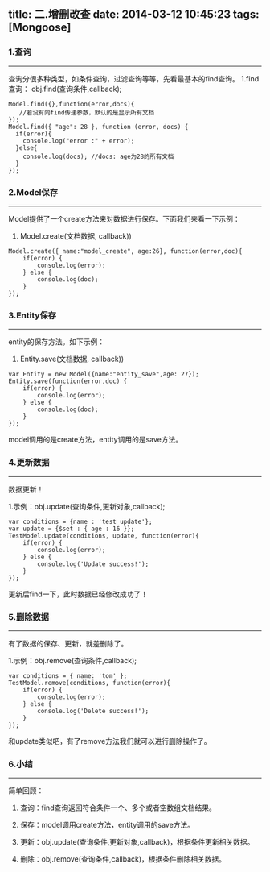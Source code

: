 title: 二.增删改查
date: 2014-03-12 10:45:23
tags: [Mongoose]
---

### 1.查询
---
查询分很多种类型，如条件查询，过滤查询等等，先看最基本的find查询。
1.find查询： obj.find(查询条件,callback);
```
Model.find({},function(error,docs){
   //若没有向find传递参数，默认的是显示所有文档
});
Model.find({ "age": 28 }, function (error, docs) {
  if(error){
    console.log("error :" + error);
  }else{
    console.log(docs); //docs: age为28的所有文档
  }
}); 
```

### 2.Model保存
---
Model提供了一个create方法来对数据进行保存。下面我们来看一下示例：

1. Model.create(文档数据, callback))
```
Model.create({ name:"model_create", age:26}, function(error,doc){
    if(error) {
        console.log(error);
    } else {
        console.log(doc);
    }
});
```
### 3.Entity保存
---
entity的保存方法。如下示例：

1. Entity.save(文档数据, callback))
```
var Entity = new Model({name:"entity_save",age: 27});
Entity.save(function(error,doc) {
    if(error) {
        console.log(error);
    } else {
        console.log(doc);
    }
});
```
model调用的是create方法，entity调用的是save方法。

### 4.更新数据
---
数据更新！

1.示例：obj.update(查询条件,更新对象,callback);
```
var conditions = {name : 'test_update'};
var update = {$set : { age : 16 }};
TestModel.update(conditions, update, function(error){
    if(error) {
        console.log(error);
    } else {
        console.log('Update success!');
    }
});
```
更新后find一下，此时数据已经修改成功了！

### 5.删除数据
---
有了数据的保存、更新，就差删除了。

1.示例：obj.remove(查询条件,callback);
```
var conditions = { name: 'tom' };
TestModel.remove(conditions, function(error){
    if(error) {
        console.log(error);
    } else {
        console.log('Delete success!');
    }
});
```
和update类似吧，有了remove方法我们就可以进行删除操作了。

### 6.小结
---
简单回顾：

1. 查询：find查询返回符合条件一个、多个或者空数组文档结果。

2. 保存：model调用create方法，entity调用的save方法。

3. 更新：obj.update(查询条件,更新对象,callback)，根据条件更新相关数据。

4. 删除：obj.remove(查询条件,callback)，根据条件删除相关数据。

